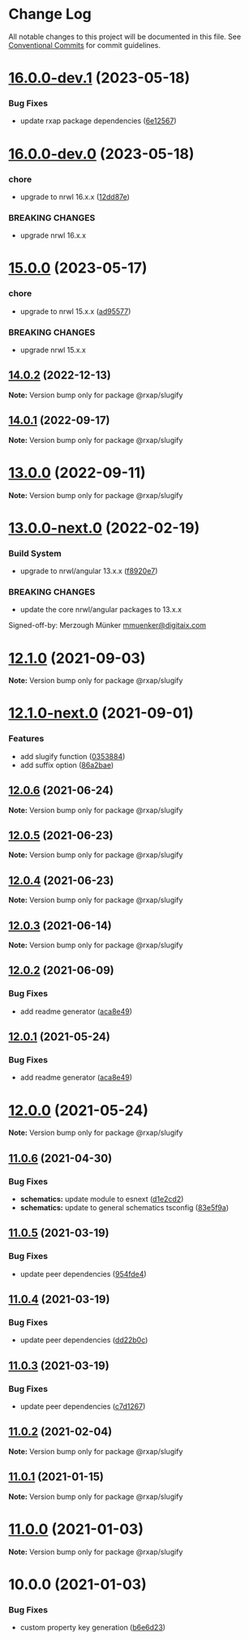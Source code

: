 # Change Log

All notable changes to this project will be documented in this file.
See [Conventional Commits](https://conventionalcommits.org) for commit guidelines.

# [16.0.0-dev.1](https://gitlab.com/rxap/packages/compare/@rxap/slugify@16.0.0-dev.0...@rxap/slugify@16.0.0-dev.1) (2023-05-18)


### Bug Fixes

* update rxap package dependencies ([6e12567](https://gitlab.com/rxap/packages/commit/6e12567c05ee3c504da5079cb393660f2ab4cd30))





# [16.0.0-dev.0](https://gitlab.com/rxap/packages/compare/@rxap/slugify@15.0.0...@rxap/slugify@16.0.0-dev.0) (2023-05-18)


### chore

* upgrade to nrwl 16.x.x ([12dd87e](https://gitlab.com/rxap/packages/commit/12dd87ef38d465c8af33cd26f7d5d7714bf7c392))


### BREAKING CHANGES

* upgrade nrwl 16.x.x





# [15.0.0](https://gitlab.com/rxap/packages/compare/@rxap/slugify@14.0.2...@rxap/slugify@15.0.0) (2023-05-17)


### chore

* upgrade to nrwl 15.x.x ([ad95577](https://gitlab.com/rxap/packages/commit/ad95577538adc5cd134cde8d1ff3b8fad52c9c2b))


### BREAKING CHANGES

* upgrade nrwl 15.x.x





## [14.0.2](https://gitlab.com/rxap/packages/compare/@rxap/slugify@14.0.1...@rxap/slugify@14.0.2) (2022-12-13)

**Note:** Version bump only for package @rxap/slugify





## [14.0.1](https://gitlab.com/rxap/packages/compare/@rxap/slugify@13.0.0...@rxap/slugify@14.0.1) (2022-09-17)

**Note:** Version bump only for package @rxap/slugify





# [13.0.0](https://gitlab.com/rxap/packages/compare/@rxap/slugify@13.0.0-next.0...@rxap/slugify@13.0.0) (2022-09-11)

**Note:** Version bump only for package @rxap/slugify





# [13.0.0-next.0](https://gitlab.com/rxap/packages/compare/@rxap/slugify@12.1.0...@rxap/slugify@13.0.0-next.0) (2022-02-19)


### Build System

* upgrade to nrwl/angular 13.x.x ([f8920e7](https://gitlab.com/rxap/packages/commit/f8920e7dde7bd2d4b4efac2b7097543d51482f81))


### BREAKING CHANGES

* update the core nrwl/angular packages to 13.x.x

Signed-off-by: Merzough Münker <mmuenker@digitaix.com>





# [12.1.0](https://gitlab.com/rxap/packages/compare/@rxap/slugify@12.1.0-next.0...@rxap/slugify@12.1.0) (2021-09-03)

**Note:** Version bump only for package @rxap/slugify





# [12.1.0-next.0](https://gitlab.com/rxap/packages/compare/@rxap/slugify@12.0.6...@rxap/slugify@12.1.0-next.0) (2021-09-01)


### Features

* add slugify function ([0353884](https://gitlab.com/rxap/packages/commit/03538840485eca9a6e5bcba48bc2e6034619656f))
* add suffix option ([86a2bae](https://gitlab.com/rxap/packages/commit/86a2baee317596adad40df80c106d23dd89532ce))





## [12.0.6](https://gitlab.com/rxap/packages/compare/@rxap/slugify@12.0.5...@rxap/slugify@12.0.6) (2021-06-24)

**Note:** Version bump only for package @rxap/slugify





## [12.0.5](https://gitlab.com/rxap/packages/compare/@rxap/slugify@12.0.4...@rxap/slugify@12.0.5) (2021-06-23)

**Note:** Version bump only for package @rxap/slugify





## [12.0.4](https://gitlab.com/rxap/packages/compare/@rxap/slugify@12.0.3...@rxap/slugify@12.0.4) (2021-06-23)

**Note:** Version bump only for package @rxap/slugify





## [12.0.3](https://gitlab.com/rxap/packages/compare/@rxap/slugify@12.0.2...@rxap/slugify@12.0.3) (2021-06-14)

**Note:** Version bump only for package @rxap/slugify





## [12.0.2](https://gitlab.com/rxap/packages/compare/@rxap/slugify@11.0.7...@rxap/slugify@12.0.2) (2021-06-09)


### Bug Fixes

* add readme generator ([aca8e49](https://gitlab.com/rxap/packages/commit/aca8e495f06d81edf14e56fdd1e6a3c2d7de4c50))





## [12.0.1](https://gitlab.com/rxap/packages/compare/@rxap/slugify@12.0.0...@rxap/slugify@12.0.1) (2021-05-24)


### Bug Fixes

* add readme generator ([aca8e49](https://gitlab.com/rxap/packages/commit/aca8e495f06d81edf14e56fdd1e6a3c2d7de4c50))





# [12.0.0](https://gitlab.com/rxap/packages/compare/@rxap/slugify@11.0.6...@rxap/slugify@12.0.0) (2021-05-24)

**Note:** Version bump only for package @rxap/slugify





## [11.0.6](https://gitlab.com/rxap/packages/compare/@rxap/slugify@11.0.5...@rxap/slugify@11.0.6) (2021-04-30)


### Bug Fixes

* **schematics:** update module to esnext ([d1e2cd2](https://gitlab.com/rxap/packages/commit/d1e2cd252f3866471935131187b3acaefe2cca82))
* **schematics:** update to general schematics tsconfig ([83e5f9a](https://gitlab.com/rxap/packages/commit/83e5f9a0cf1810686a503425d87a5e4ae30b8c84))





## [11.0.5](https://gitlab.com/rxap/packages/compare/@rxap/slugify@11.0.4...@rxap/slugify@11.0.5) (2021-03-19)


### Bug Fixes

* update peer dependencies ([954fde4](https://gitlab.com/rxap/packages/commit/954fde47836ff0c1f25a77c33ff871ddc7685b6c))





## [11.0.4](https://gitlab.com/rxap/packages/compare/@rxap/slugify@11.0.3...@rxap/slugify@11.0.4) (2021-03-19)


### Bug Fixes

* update peer dependencies ([dd22b0c](https://gitlab.com/rxap/packages/commit/dd22b0ce053bc266c7aea659a2faf3be39f424e7))





## [11.0.3](https://gitlab.com/rxap/packages/compare/@rxap/slugify@11.0.2...@rxap/slugify@11.0.3) (2021-03-19)


### Bug Fixes

* update peer dependencies ([c7d1267](https://gitlab.com/rxap/packages/commit/c7d12671f3efc198985cddee92caa2558e74b023))





## [11.0.2](https://gitlab.com/rxap/packages/compare/@rxap/slugify@11.0.1...@rxap/slugify@11.0.2) (2021-02-04)

**Note:** Version bump only for package @rxap/slugify





## [11.0.1](https://gitlab.com/rxap/packages/compare/@rxap/slugify@11.0.0...@rxap/slugify@11.0.1) (2021-01-15)

**Note:** Version bump only for package @rxap/slugify





# [11.0.0](https://gitlab.com/rxap/packages/compare/@rxap/slugify@10.0.0...@rxap/slugify@11.0.0) (2021-01-03)

**Note:** Version bump only for package @rxap/slugify





# 10.0.0 (2021-01-03)


### Bug Fixes

* custom property key generation ([b6e6d23](https://gitlab.com/rxap/packages/commit/b6e6d23215f0b35e0de2d35003b186a3d435b8e4))
